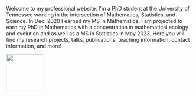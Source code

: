 Welcome to my professional website. I'm a PhD student at the University of Tennessee working in the intersection of Mathematics, Statistics, and Science. In Dec. 2020 I earned my MS in Mathematics. I am projected to earn my PhD in Mathematics with a concentration in mathematical ecology and evolution and as well as a MS in Statistics in May 2023.  Here you will find my research projects, talks, publications, teaching information, contact information, and more! 


<img src="https://user-images.githubusercontent.com/60552206/102303928-47c1ed80-3f2a-11eb-9826-7f23b090a261.PNG" width="100">

